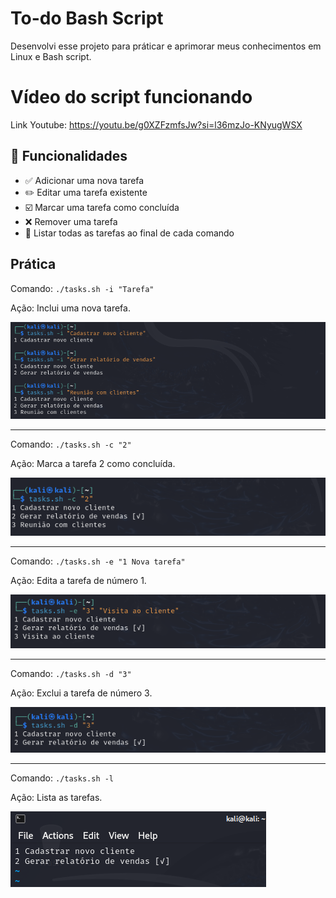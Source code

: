 # To-do Bash Script

Desenvolvi esse projeto para práticar e aprimorar meus conhecimentos em Linux e Bash script.

# Vídeo do script funcionando

Link Youtube: https://youtu.be/g0XZFzmfsJw?si=l36mzJo-KNyugWSX

## 🚀 Funcionalidades

- ✅ Adicionar uma nova tarefa
- ✏️ Editar uma tarefa existente
- ☑️ Marcar uma tarefa como concluída
- ❌ Remover uma tarefa
- 📄 Listar todas as tarefas ao final de cada comando

## Prática

Comando: `./tasks.sh -i "Tarefa"`

Ação: Inclui uma nova tarefa.

![Demonstração do Task Manager](img/include.png)

---

Comando: `./tasks.sh -c "2"`

Ação: Marca a tarefa 2 como concluída.

![Demonstração do Task Manager](img/complete.png)

---

Comando: `./tasks.sh -e "1 Nova tarefa"`

Ação: Edita a tarefa de número 1.

![Demonstração do Task Manager](img/edit.png)

---

Comando: `./tasks.sh -d "3"`

Ação: Exclui a tarefa de número 3.

![Demonstração do Task Manager](img/exclude.png)

---

Comando: `./tasks.sh -l`

Ação: Lista as tarefas.

![Demonstração do Task Manager](img/list.png)
